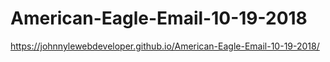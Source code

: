 # American-Eagle-Email-10-19-2018
https://johnnylewebdeveloper.github.io/American-Eagle-Email-10-19-2018/
